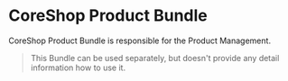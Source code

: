 # CoreShop Product Bundle

CoreShop Product Bundle is responsible for the Product Management.

> This Bundle can be used separately, but doesn't provide any detail information how to use it.